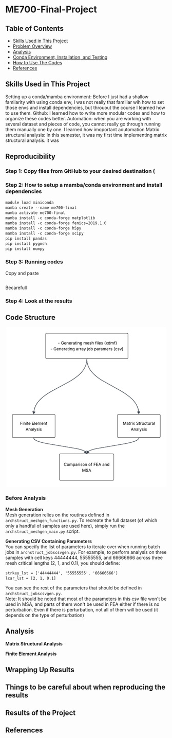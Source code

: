 # ME700-Final-Project 

## Table of Contents

- [Skills Used in This Project](#skills)
- [Problem Overview](#Reproducibility)
- [Analysis](#Analysis)
- [Conda Environment, Installation, and Testing](#install)
- [How to Use The Codes](#htu)
- [References](#references)

## Skills Used in This Project <a name="skills"></a>
Setting up a conda/mamba environment: Before I just had a shallow familarity with using conda env, I was not really that familiar wih how to set those envs and install dependencies, but throuout the course I learned how to use them.
Github: I learned how to write more modular codes and how to organize these codes better. 
Automation: when you are working with several dataset and pieces of code, you cannot really go through running them manually one by one. I learned how imoportant aoutomation
Matrix structural analysis: In this semester, it was my first time implementing matrix structural analysis. it was 


## Reproducibility

### Step 1: Copy files from GitHub to your desired destination (

### Step 2: How to setup a mamba/conda environment and install dependencies
```
module load miniconda
mamba create --name me700-final
mamba activate me700-final
mamba install -c conda-forge matplotlib
mamba install -c conda-forge fenics=2019.1.0
mamba install -c conda-forge h5py
mamba install -c conda-forge scipy
pip install pandas
pip install pygmsh
pip install numpy
```  
### Step 3: Running codes   
Copy and paste 
```
```
Becarefull
### Step 4: Look at the results
   

## Code Structure

<p align="center">
<img src="https://github.com/sarajahedazad/ME700-Final-Project/blob/main/figures/final_project_flowchart.png" width="500">
</p>

### Before Analysis   
**Mesh Generation**   
Mesh generation relies on the routines defined in `archstruct_meshgen_functions.py`. To recreate the full dataset (of which only a handful of samples are used here), simply run the `archstruct_meshgen_main.py` script.

**Generating CSV Containing Parameters**  
You can specify the list of parameters to iterate over when running batch jobs in `archstruct_jobscsvgen.py`. For example, to perform analysis on three samples with cell keys 44444444, 55555555, and 66666666 across three mesh critical lengths (2, 1, and 0.1), you should define:
```
strkey_lst = ['44444444', '55555555', '66666666']
lcar_lst = [2, 1, 0.1]
```
You can see the rest of the parameters that should be defined in `archstruct_jobscsvgen.py`.   
Note: It should be noted that most of the parameters in this csv file won't be used in MSA, and parts of them won't be used in FEA either if there is no perturbation. Even if there is perturbation, not all of them will be used (it depends on the type of perturbation)
## Analysis
**Matrix Structural Analysis**   

**Finite Element Analysis**

## Wrapping Up Results <a name="wrapup"></a>


## Things to be careful about when reproducing the results


## Results of the Project <a name="results"></a>


## References









